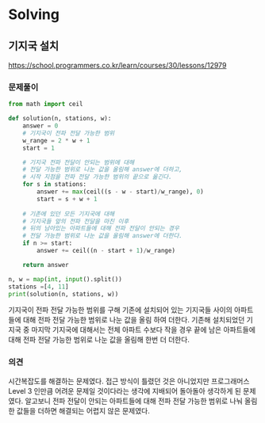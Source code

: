 # Solving

## 기지국 설치
https://school.programmers.co.kr/learn/courses/30/lessons/12979
### 문제풀이
```python
from math import ceil

def solution(n, stations, w):
    answer = 0
    # 기지국이 전파 전달 가능한 범위
    w_range = 2 * w + 1
    start = 1

    # 기지국 전파 전달이 안되는 범위에 대해
    # 전달 가능한 범위로 나눈 값을 올림해 answer에 더하고, 
    # 시작 지점을 전파 전달 가능한 범위의 끝으로 옮긴다.
    for s in stations:
        answer += max(ceil((s - w - start)/w_range), 0)
        start = s + w + 1
    
    # 기존에 있던 모든 기지국에 대해
    # 기지국들 앞의 전파 전달을 마친 이후
    # 뒤의 남아있는 아파트들에 대해 전파 전달이 안되는 경우
    # 전달 가능한 범위로 나눈 값을 올림해 answer에 더한다.
    if n >= start:
        answer += ceil((n - start + 1)/w_range)

    return answer

n, w = map(int, input().split())
stations =[4, 11]
print(solution(n, stations, w))
```
기지국이 전파 전달 가능한 범위를 구해 기존에 설치되어 있는 기지국들 사이의 아파트들에 대해 전파 전달 가능한 범위로 나눈 값을 올림 하여 더한다. 기존해 설치되었던 기지국 중 마지막 기지국에 대해서는 전체 아파트 수보다 작을 경우 끝에 남은 아파트들에 대해 전파 전달 가능한 범위로 나눈 값을 올림해 한번 더 더한다.
### 의견
시간복잡도를 해결하는 문제였다. 접근 방식이 틀렸던 것은 아니었지만 프로그래머스 Level 3 인만큼 어려운 문제일 것이다라는 생각에 지배되어 돌아돌아 생각하게 된 문제였다. 알고보니 전파 전달이 안되는 아파트들에 대해 전파 전달 가능한 범위로 나눠 올림한 값들을 더하면 해결되는 어렵지 않은 문제였다.